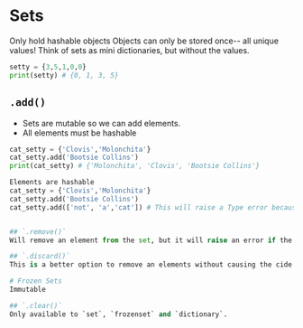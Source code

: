 # Sets
Only hold hashable objects
Objects can only be stored once-- all unique values!
Think of sets as mini dictionaries, but without the values.

```python
setty = {3,5,1,0,0}
print(setty) # {0, 1, 3, 5}
```


## `.add()`
- Sets are mutable so we can add elements.
- All elements must be hashable

```python
cat_setty = {'Clovis','Molonchita'}
cat_setty.add('Bootsie Collins')
print(cat_setty) # {'Molonchita', 'Clovis', 'Bootsie Collins'}

Elements are hashable
cat_setty = {'Clovis','Molonchita'}
cat_setty.add('Bootsie Collins')
cat_setty.add(['not', 'a','cat']) # This will raise a Type error because all elements must be hashable.


## `.remove()`
Will remove an element from the set, but it will raise an error if the argument is not found in the set.

## `.discard()`
This is a better option to remove an elements without causing the cide to break.

# Frozen Sets
Immutable

## `.clear()`
Only available to `set`, `frozenset` and `dictionary`.
